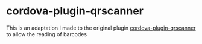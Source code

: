 # cordova-plugin-qrscanner

This is an adaptation I made to the original plugin [cordova-plugin-qrscanner] to allow the reading of barcodes

[cordova-plugin-qrscanner]: <https://github.com/bitpay/cordova-plugin-qrscanner>

